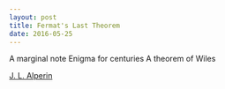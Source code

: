 ```yaml
---
layout: post
title: Fermat's Last Theorem
date: 2016-05-25
---
```


A marginal note
Enigma for centuries 
A theorem of Wiles 

[J. L. Alperin][1]

[1]:http://www.math.uchicago.edu/%7Ealperin/haiku.html


